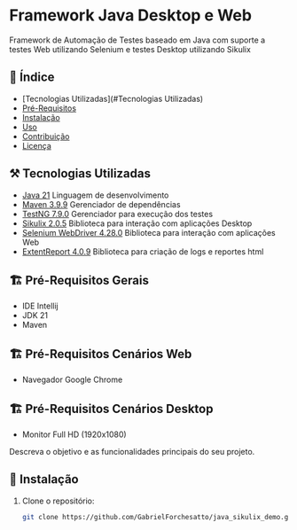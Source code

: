 # Framework Java Desktop e Web

Framework de Automação de Testes baseado em Java com suporte a testes Web utilizando Selenium e testes Desktop utilizando Sikulix

## 📌 Índice

- [Tecnologias Utilizadas](#Tecnologias Utilizadas)
- [Pré-Requisitos](#Pré-Requisitos)
- [Instalação](#instalação)
- [Uso](#uso)
- [Contribuição](#contribuição)
- [Licença](#licença)


## ⚒️ Tecnologias Utilizadas
   - [Java 21](https://www.oracle.com/br/java/technologies/downloads/#java21) Linguagem de desenvolvimento
   - [Maven 3.9.9](https://maven.apache.org/download.cgi) Gerenciador de dependências
   - [TestNG 7.9.0](https://testng.org/) Gerenciador para execução dos testes
   - [Sikulix 2.0.5](http://www.sikulix.com/) Biblioteca para interação com aplicações Desktop
   - [Selenium WebDriver 4.28.0](https://www.selenium.dev/documentation/webdriver/) Biblioteca para interação com aplicações Web
   - [ExtentReport 4.0.9](https://extentreports.com/) Biblioteca para criação de logs e reportes html

## 🏗️ Pré-Requisitos Gerais
- IDE Intellij
- JDK 21 
- Maven

## 🏗️ Pré-Requisitos Cenários Web
- Navegador Google Chrome

## 🏗️ Pré-Requisitos Cenários Desktop
- Monitor Full HD (1920x1080)


Descreva o objetivo e as funcionalidades principais do seu projeto.

## 🚀 Instalação

1. Clone o repositório:
   ```sh
   git clone https://github.com/GabrielForchesatto/java_sikulix_demo.git

